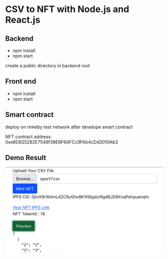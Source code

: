 # CSV to NFT with Node.js and React.js

## Backend
- npm install
- npm start

create a public directory in backend root

## Front end
- npm install
- npm start

## Smart contract

deploy on rinkeby test network after develope smart contract 

NFT contract address: 0xe6D825262E7549f38E8F64FCc9FAb4cDd3010Ab3

## Demo Result

<img src="demo.png" width="500px" /> 
